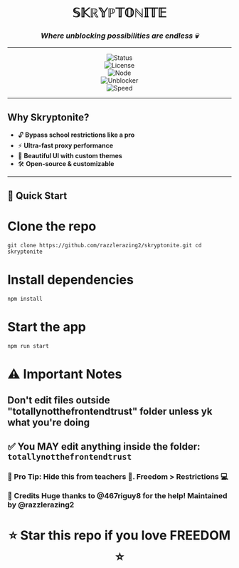 <div align="center">

#  𝕊𝕂ℝ𝕐ℙ𝕋𝕆ℕ𝕀𝕋𝔼   
### *Where unblocking possibilities are endless 💀*

---

![Status](https://img.shields.io/badge/Status-Active-brightgreen?style=for-the-badge)  
![License](https://img.shields.io/badge/License-MIT-blue?style=for-the-badge)  
![Node](https://img.shields.io/badge/Node.js-18+-green?style=for-the-badge&logo=node.js)  
![Unblocker](https://img.shields.io/badge/Proxy-Enabled-ff4757?style=for-the-badge)  
![Speed](https://img.shields.io/badge/Speed-Blazing%20Fast-orange?style=for-the-badge)  

</div>

---

##  Why Skryptonite?
- 🔓 **Bypass school restrictions like a pro**  
- ⚡ **Ultra-fast proxy performance**  
- 🎨 **Beautiful UI with custom themes**  
- 🛠️ **Open-source & customizable**

---

## 🚀 Quick Start


# Clone the repo
```git clone https://github.com/razzlerazing2/skryptonite.git cd skryptonite```

# Install dependencies
```npm install```

# Start the app
```npm run start```
<h1>⚠️ Important Notes</h1>
<h2>Don't edit files outside "totallynotthefrontendtrust" folder unless yk what you're doing</h2>

<h2>✅ You MAY edit anything inside the folder: <code>totallynotthefrontendtrust</code></h2>
<h3>🔐 Pro Tip: Hide this from teachers 👀. Freedom > Restrictions 💻

👑 Credits
Huge thanks to @467riguy8 for the help!
Maintained by @razzlerazing2</h3>

<div align="center"> <h1>⭐ Star this repo if you love FREEDOM ⭐</h1> </div>